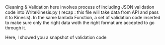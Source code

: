 Cleaning & Validation here involves process of including JSON validation code into WriteKinesis.py ( recap : this file will take data from API and pass it to Kinesis).
In the same lambda Function, a set of validation code inserted to make sure only the right data woth the right format are accepted to go through it.

Here, I showed you a snapshot of validation code



